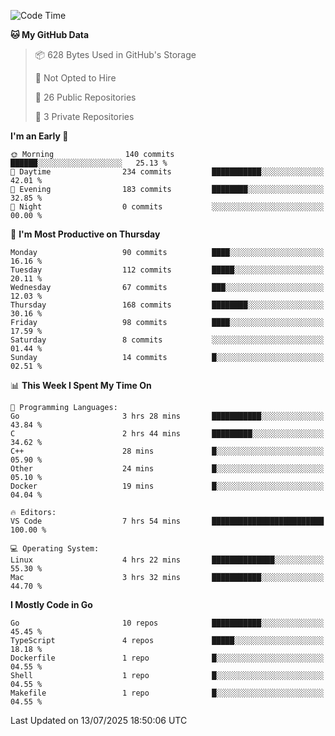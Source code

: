 <!--START_SECTION:waka-->
![Code Time](http://img.shields.io/badge/Code%20Time-1%2C323%20hrs%2021%20mins-blue)

**🐱 My GitHub Data** 

> 📦 628 Bytes Used in GitHub's Storage 
 > 
> 🚫 Not Opted to Hire
 > 
> 📜 26 Public Repositories 
 > 
> 🔑 3 Private Repositories 
 > 
**I'm an Early 🐤** 

```text
🌞 Morning                140 commits         ██████░░░░░░░░░░░░░░░░░░░   25.13 % 
🌆 Daytime                234 commits         ███████████░░░░░░░░░░░░░░   42.01 % 
🌃 Evening                183 commits         ████████░░░░░░░░░░░░░░░░░   32.85 % 
🌙 Night                  0 commits           ░░░░░░░░░░░░░░░░░░░░░░░░░   00.00 % 
```
📅 **I'm Most Productive on Thursday** 

```text
Monday                   90 commits          ████░░░░░░░░░░░░░░░░░░░░░   16.16 % 
Tuesday                  112 commits         █████░░░░░░░░░░░░░░░░░░░░   20.11 % 
Wednesday                67 commits          ███░░░░░░░░░░░░░░░░░░░░░░   12.03 % 
Thursday                 168 commits         ████████░░░░░░░░░░░░░░░░░   30.16 % 
Friday                   98 commits          ████░░░░░░░░░░░░░░░░░░░░░   17.59 % 
Saturday                 8 commits           ░░░░░░░░░░░░░░░░░░░░░░░░░   01.44 % 
Sunday                   14 commits          █░░░░░░░░░░░░░░░░░░░░░░░░   02.51 % 
```


📊 **This Week I Spent My Time On** 

```text
💬 Programming Languages: 
Go                       3 hrs 28 mins       ███████████░░░░░░░░░░░░░░   43.84 % 
C                        2 hrs 44 mins       █████████░░░░░░░░░░░░░░░░   34.62 % 
C++                      28 mins             █░░░░░░░░░░░░░░░░░░░░░░░░   05.90 % 
Other                    24 mins             █░░░░░░░░░░░░░░░░░░░░░░░░   05.10 % 
Docker                   19 mins             █░░░░░░░░░░░░░░░░░░░░░░░░   04.04 % 

🔥 Editors: 
VS Code                  7 hrs 54 mins       █████████████████████████   100.00 % 

💻 Operating System: 
Linux                    4 hrs 22 mins       ██████████████░░░░░░░░░░░   55.30 % 
Mac                      3 hrs 32 mins       ███████████░░░░░░░░░░░░░░   44.70 % 
```

**I Mostly Code in Go** 

```text
Go                       10 repos            ███████████░░░░░░░░░░░░░░   45.45 % 
TypeScript               4 repos             █████░░░░░░░░░░░░░░░░░░░░   18.18 % 
Dockerfile               1 repo              █░░░░░░░░░░░░░░░░░░░░░░░░   04.55 % 
Shell                    1 repo              █░░░░░░░░░░░░░░░░░░░░░░░░   04.55 % 
Makefile                 1 repo              █░░░░░░░░░░░░░░░░░░░░░░░░   04.55 % 
```




 Last Updated on 13/07/2025 18:50:06 UTC
<!--END_SECTION:waka-->
